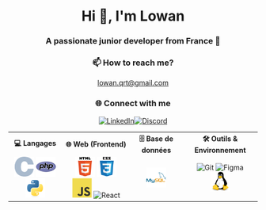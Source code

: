 <h1 align="center">Hi 👋, I'm Lowan</h1>
<h3 align="center">A passionate junior developer from France 🥖</h3>

<h3 align="center">📫 How to reach me?</h3>
<p align="center"><a href="mailto:lowan.qrt@gmail.com">lowan.qrt@gmail.com</a></p>

<h3 align="center">🌐 Connect with me</h3>
<p align="center">
  <a href="https://linkedin.com/in/lowan-quarton" target="_blank"><img src="https://content.linkedin.com/content/dam/me/business/en-us/amp/xbu/linkedin-revised-brand-guidelines/in-logo/fg/brand-inlogo-download-fg-dsk-v01.png.original.png" alt="LinkedIn" height="30" width="40" /></a><a href="https://discord.gg/lowan_qrt" target="_blank"><img src="https://cdn.prod.website-files.com/6257adef93867e50d84d30e2/66e3d80db9971f10a9757c99_Symbol.svg" alt="Discord" height="30" width="40" /></a>
</p>

<table align="center">
  <tr>
    <th align="center">💻 Langages</th>
    <th align="center">🌐 Web (Frontend)</th>
    <th align="center">🗄️ Base de données</th>
    <th align="center">🛠️ Outils & Environnement</th>
  </tr>
  <tr>
    <td align="center">
      <img src="https://raw.githubusercontent.com/devicons/devicon/master/icons/c/c-original.svg" alt="C" width="40" height="40" />
      <img src="https://raw.githubusercontent.com/devicons/devicon/master/icons/php/php-original.svg" alt="PHP" width="40" height="40" />
      <img src="https://raw.githubusercontent.com/devicons/devicon/master/icons/python/python-original.svg" alt="Python" width="40" height="40" />
    </td>
    <td align="center">
      <img src="https://raw.githubusercontent.com/devicons/devicon/master/icons/html5/html5-original-wordmark.svg" alt="HTML5" width="40" height="40" />
      <img src="https://raw.githubusercontent.com/devicons/devicon/master/icons/css3/css3-original-wordmark.svg" alt="CSS3" width="40" height="40" />
      <img src="https://raw.githubusercontent.com/devicons/devicon/master/icons/javascript/javascript-original.svg" alt="JavaScript" width="40" height="40" />
      <img src="https://upload.wikimedia.org/wikipedia/commons/a/a7/React-icon.svg" alt="React" width="40" height="40" />
    </td>
    <td align="center">
      <img src="https://raw.githubusercontent.com/devicons/devicon/master/icons/mysql/mysql-original-wordmark.svg" alt="MySQL" width="40" height="40" />
    </td>
    <td align="center">
      <img src="https://www.vectorlogo.zone/logos/git-scm/git-scm-icon.svg" alt="Git" width="40" height="40" />
      <img src="https://www.vectorlogo.zone/logos/figma/figma-icon.svg" alt="Figma" width="40" height="40" />
      <img src="https://raw.githubusercontent.com/devicons/devicon/master/icons/linux/linux-original.svg" alt="Linux" width="40" height="40" />
    </td>
  </tr>
</table>
